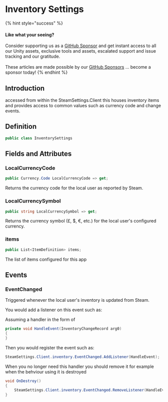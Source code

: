 # Inventory Settings

{% hint style="success" %}
#### Like what your seeing?

Consider supporting us as a [GitHub Sponsor](../../../../../../company/become-a-sponsor.md) and get instant access to all our Unity assets, exclusive tools and assets, escalated support and issue tracking and our gratitude.\
\
These articles are made possible by our [GitHub Sponsors](https://github.com/sponsors/heathen-engineering) ... become a sponsor today!
{% endhint %}

## Introduction

accessed from within the SteamSettings.Client this houses inventory items and provides access to common values such as currency code and change events.

## Definition

```csharp
public class InventorySettings
```

## Fields and Attributes

### LocalCurrencyCode

```csharp
public Currency.Code LocalCurrencyCode => get;
```

Returns the currency code for the local user as reported by Steam.

### LocalCurrencySymbol

```csharp
public string LocalCurrencySymbol => get;
```

Returns the currency symbol (£, $, €, etc.) for the local user's configured currency.

### items

```csharp
public List<ItemDefinition> items;
```

The list of items configured for this app

## Events

### EventChanged

Triggered whenever the local user's inventory is updated from Steam.

You would add a listener on this event such as:

Assuming a handler in the form of

```csharp
private void HandleEvent(InventoryChangeRecord arg0)
{
}
```

Then you would register the event such as:

```csharp
SteamSettings.Client.inventory.EventChanged.AddListener(HandleEvent);
```

When you no longer need this handler you should remove it for example when the behviour using it is destroyed

```csharp
void OnDestroy()
{
    SteamSettings.Client.inventory.EventChanged.RemoveListener(HandleEvent);
}
```

###
